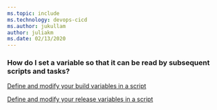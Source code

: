 ```yaml
---
ms.topic: include
ms.technology: devops-cicd
ms.author: jukullam
author: juliakm
ms.date: 02/13/2020
---
```


### How do I set a variable so that it can be read by subsequent scripts and tasks?

[Define and modify your build variables in a script](/azure/devops/pipelines/process/variables#set-a-multi-job-output-variable)

[Define and modify your release variables in a script](../release/variables.md#using-custom-variables) 
